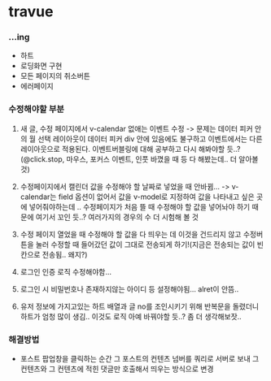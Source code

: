 # travue

### ...ing

- 하트
- 로딩화면 구현
- 모든 페이지의 취소버튼
- 에러페이지

### 수정해야할 부분

1. 새 글, 수정 페이지에서 v-calendar 없애는 이벤트 수정
   -> 문제는 데이터 피커 안의 월 선택 레이아웃이 데이터 피커 div 안에 있음에도 불구하고 이벤트에서는 다른 레이아웃으로 적용된다. 이벤트버블링에 대해 공부하고 다시 해봐야할 듯..? (@click.stop, 마우스, 포커스 이벤트, 인풋 바꼈을 때 등 다 해봤는데.. 더 알아볼 것)
2. 수정페이지에서 캘린더 값을 수정해야 할 날짜로 넣었을 때 안바뀜...
   -> v-calendar는 field 옵션이 없어서 값을 v-model로 지정하여 값을 나타내고 싶은 곳에 넣어줘야하는데 .. 수정페이지가 처음 뜰 때 수정해야 할 값을 넣어놔야 하기 때문에 여기서 꼬인 듯..? 여러가지의 경우의 수 더 시험해 볼 것
3. 수정 페이지 열었을 때 수정해야 할 값을 다 띄우는 데 이것을 건드리지 않고 수정버튼을 눌러 수정할 때 들어갔던 값이 그대로 전송되게 하기!(지금은 전송되는 값이 빈칸으로 전송됨.. 왜지?)
4. 로그인 인증 로직 수정해야함...
5. 로그인 시 비밀번호나 존재하지않는 아이디 등 설정해야됨... alret이 안뜸..

6. 유저 정보에 가지고있는 하트 배열과 글 no를 조인시키기 위해 반복문을 돌렸더니 하트가 엄청 많이 생김.. 이것도 로직 아예 바꿔야할 듯..? 좀 더 생각해보잣..

### 해결방법

- 포스트 팝업창을 클릭하는 순간 그 포스트의 컨텐츠 넘버를 쿼리로 서버로 보내 그 컨텐츠와 그 컨텐츠에 적힌 댓글만 호출해서 띄우는 방식으로 변경
